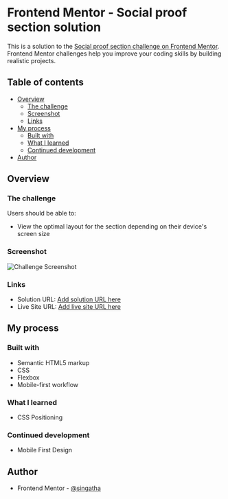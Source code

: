 # Frontend Mentor - Social proof section solution

This is a solution to the [Social proof section challenge on Frontend Mentor](https://www.frontendmentor.io/challenges/social-proof-section-6e0qTv_bA). Frontend Mentor challenges help you improve your coding skills by building realistic projects. 

## Table of contents

- [Overview](#overview)
  - [The challenge](#the-challenge)
  - [Screenshot](#screenshot)
  - [Links](#links)
- [My process](#my-process)
  - [Built with](#built-with)
  - [What I learned](#what-i-learned)
  - [Continued development](#continued-development)
- [Author](#author)

## Overview

### The challenge

Users should be able to:

- View the optimal layout for the section depending on their device's screen size

### Screenshot

![Challenge Screenshot](./screenshot.jpg)

### Links

- Solution URL: [Add solution URL here](https://github.com/Singatha/social-proof-section-master)
- Live Site URL: [Add live site URL here](https://your-live-site-url.com)

## My process

### Built with

- Semantic HTML5 markup
- CSS
- Flexbox
- Mobile-first workflow

### What I learned

- CSS Positioning

### Continued development

- Mobile First Design

## Author

- Frontend Mentor - [@singatha](https://www.frontendmentor.io/profile/singatha)
